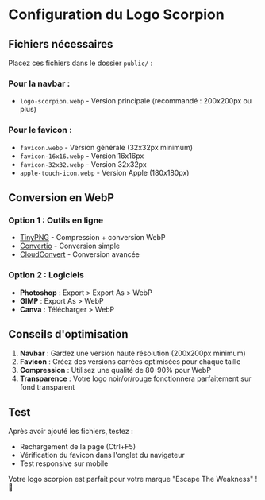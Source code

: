 # Configuration du Logo Scorpion

## Fichiers nécessaires

Placez ces fichiers dans le dossier `public/` :

### Pour la navbar :
- `logo-scorpion.webp` - Version principale (recommandé : 200x200px ou plus)

### Pour le favicon :
- `favicon.webp` - Version générale (32x32px minimum)
- `favicon-16x16.webp` - Version 16x16px
- `favicon-32x32.webp` - Version 32x32px
- `apple-touch-icon.webp` - Version Apple (180x180px)

## Conversion en WebP

### Option 1 : Outils en ligne
- [TinyPNG](https://tinypng.com/) - Compression + conversion WebP
- [Convertio](https://convertio.co/) - Conversion simple
- [CloudConvert](https://cloudconvert.com/) - Conversion avancée

### Option 2 : Logiciels
- **Photoshop** : Export > Export As > WebP
- **GIMP** : Export As > WebP
- **Canva** : Télécharger > WebP

## Conseils d'optimisation

1. **Navbar** : Gardez une version haute résolution (200x200px minimum)
2. **Favicon** : Créez des versions carrées optimisées pour chaque taille
3. **Compression** : Utilisez une qualité de 80-90% pour WebP
4. **Transparence** : Votre logo noir/or/rouge fonctionnera parfaitement sur fond transparent

## Test

Après avoir ajouté les fichiers, testez :
- Rechargement de la page (Ctrl+F5)
- Vérification du favicon dans l'onglet du navigateur
- Test responsive sur mobile

Votre logo scorpion est parfait pour votre marque "Escape The Weakness" ! 🦂
